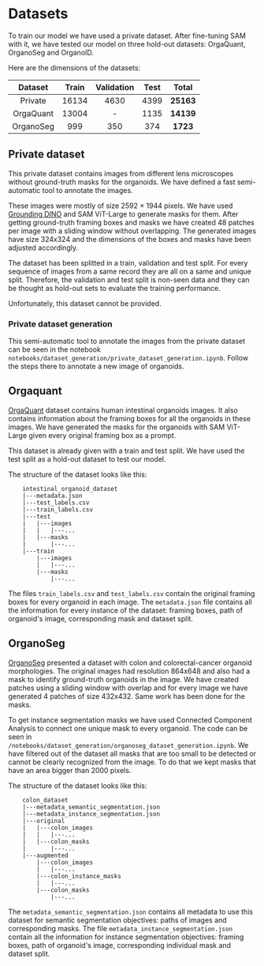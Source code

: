 # Datasets

To train our model we have used a private dataset. After fine-tuning SAM with it, we have tested our model on three hold-out datasets: OrgaQuant, OrganoSeg and OrganoID. 

Here are the dimensions of the datasets:

| **Dataset** | **Train** | **Validation** | **Test** | **Total** |
|:-----------:|:---------:|:--------------:|:--------:|:---------:|
| Private     |   16134   |      4630      |   4399   | **25163** |
| OrgaQuant   |   13004   |        -       |   1135   | **14139** |
| OrganoSeg   |    999    |       350      |   374    | **1723**  |

## Private dataset

This private dataset contains images from different lens microscopes without ground-truth masks for the organoids. We have defined a fast semi-automatic tool to annotate the images. 

These images were mostly of size 2592 × 1944 pixels. We have used [Grounding DINO](https://arxiv.org/abs/2303.05499) and SAM ViT-Large to generate masks for them. After getting ground-truth framing boxes and masks we have created 48 patches per image with a sliding window without overlapping. The generated images have size 324x324 and the dimensions of the boxes and masks have been adjusted accordingly.

The dataset has been splitted in a train, validation and test split. For every sequence of images from a same record they are all on a same and unique split. Therefore, the validation and test split is non-seen data and they can be thought as hold-out sets to evaluate the training performance.

Unfortunately, this dataset cannot be provided.

### Private dataset generation

This semi-automatic tool to annotate the images from the private dataset can be seen in the notebook `notebooks/dataset_generation/private_dataset_generation.ipynb`. Follow the steps there to annotate a new image of organoids.

## Orgaquant

[OrgaQuant](https://www.nature.com/articles/s41598-019-48874-y) dataset  contains human intestinal organoids images. It also contains information about the framing boxes for all the organoids in these images. We have generated the masks for the organoids with SAM ViT-Large given every original framing box as a prompt. 

This dataset is already given with a train and test split. We have used the test split as a hold-out dataset to test our model.

The structure of the dataset looks like this:

```
    intestinal_organoid_dataset
    |---metadata.json
    |---test_labels.csv
    |---train_labels.csv
    |---test
    |   |---images
    |   |   |---...
    |   |---masks
    |       |---...
    |---train
        |---images
        |   |---...
        |---masks
            |---...

```

 The files `train_labels.csv` and `test_labels.csv` contain the original framing boxes for every organoid in each image. The `metadata.json` file contains all the information for every instance of the dataset: framing boxes, path of organoid's image, corresponding mask and dataset split.


## OrganoSeg

[OrganoSeg](https://www.nature.com/articles/s41598-017-18815-8) presented a dataset with colon and colorectal-cancer organoid morphologies. The original images had resolution 864x648 and also had a mask to identify ground-truth organoids in the image. We have created patches using a sliding window with overlap and for every image we have generated 4 patches of size 432x432. Same work has been done for the masks.

To get instance segmentation masks we have used Connected Component Analysis to connect one unique mask to every organoid. The code can be seen in `/notebooks/dataset_generation/organoseg_dataset_generation.ipynb`. We have filtered out of the dataset all masks that are too small to be detected or cannot be clearly recognized from the image. To do that we kept masks that have an area bigger than 2000 pixels.

The structure of the dataset looks like this:

```
    colon_dataset
    |---metadata_semantic_segmentation.json
    |---metadata_instance_segmentation.json
    |---original
    |   |---colon_images
    |   |   |---...
    |   |---colon_masks
    |       |---...
    |---augmented
        |---colon_images
        |   |---...
        |---colon_instance_masks
        |   |---...
        |---colon_masks
            |---...

```

 The `metadata_semantic_segmentation.json` contains all metadata to use this dataset for semantic segmentation objectives: paths of images and corresponding masks. The file `metadata_instance_segmentation.json` contain all the information for instance segmentation objectives: framing boxes, path of organoid's image, corresponding individual mask and dataset split.